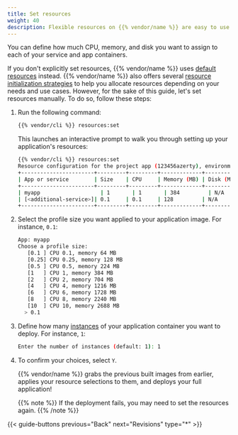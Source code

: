 ```yaml
---
title: Set resources
weight: 40
description: Flexible resources on {{% vendor/name %}} are easy to use. Find all you need to know about resources allocation there.
---
```


You can define how much CPU, memory, and disk you want to assign to each of your service and app containers.

If you don't explicitly set resources, {{% vendor/name %}} uses [default resources](/manage-resources/resource-init.md) instead.
{{% vendor/name %}} also offers several [resource initialization strategies](/manage-resources/resource-init.md) to help you allocate resources depending on your needs and use cases.
However, for the sake of this guide, let's set resources manually.
To do so, follow these steps:

1. Run the following command:

   ```bash {location="Terminal"}
   {{% vendor/cli %}} resources:set
   ```

   This launches an interactive prompt to walk you through setting up your application's resources:

   ```bash {location="Terminal"}
   {{% vendor/cli %}} resources:set
   Resource configuration for the project app (123456azerty), environment main (type: production):
   +-----------------------+---------+---------+-------------+-----------+-----------+
   | App or service        | Size    | CPU     | Memory (MB) | Disk (MB) | Instances |
   +-----------------------+---------+---------+-------------+-----------+-----------+
   | myapp                   | 1       | 1       | 384         | N/A       | 1         |
   | [<additional-service>]| 0.1     | 0.1     | 128         | N/A       | 1         |
   +-----------------------+---------+---------+-------------+-----------+-----------+
   ```

2. Select the profile size you want applied to your application image. For instance, `0.1`:

   ```bash {location="Terminal"}
   App: myapp
   Choose a profile size:
      [0.1 ] CPU 0.1, memory 64 MB
      [0.25] CPU 0.25, memory 128 MB
      [0.5 ] CPU 0.5, memory 224 MB
      [1   ] CPU 1, memory 384 MB
      [2   ] CPU 2, memory 704 MB
      [4   ] CPU 4, memory 1216 MB
      [6   ] CPU 6, memory 1728 MB
      [8   ] CPU 8, memory 2240 MB
      [10  ] CPU 10, memory 2688 MB
     > 0.1
   ```
3. Define how many [instances](/manage-resources/adjust-resources#horizontal-scaling) of your application container you want to deploy. For instance, `1`:

   ```bash {location="Terminal"}
   Enter the number of instances (default: 1): 1
   ```
4. To confirm your choices, select `Y`.

   {{% vendor/name %}} grabs the previous built images from earlier, applies your resource selections to them, and deploys your full application!

   {{% note %}}
   If the deployment fails, you may need to set the resources again.
   {{% /note %}}

{{< guide-buttons previous="Back" next="Revisions" type="*" >}}

